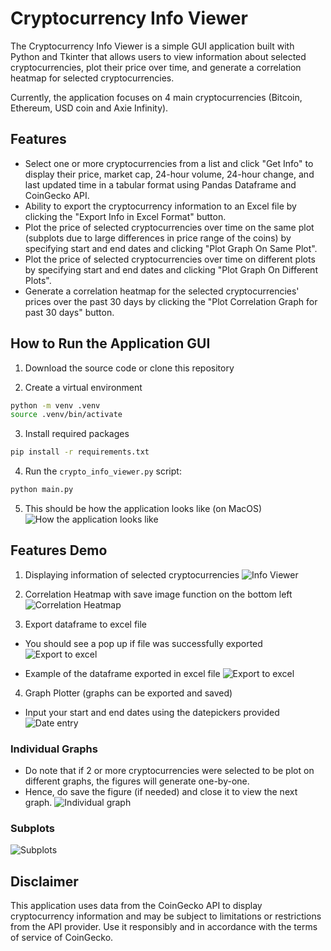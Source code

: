 # Cryptocurrency Info Viewer

The Cryptocurrency Info Viewer is a simple GUI application built with Python and Tkinter that allows users to view information about selected cryptocurrencies, plot their price over time, and generate a correlation heatmap for selected cryptocurrencies.

Currently, the application focuses on 4 main cryptocurrencies (Bitcoin, Ethereum, USD coin and Axie Infinity).

## Features

- Select one or more cryptocurrencies from a list and click "Get Info" to display their price, market cap, 24-hour volume, 24-hour change, and last updated time in a tabular format using Pandas Dataframe and CoinGecko API.
- Ability to export the cryptocurrency information to an Excel file by clicking the "Export Info in Excel Format" button.
- Plot the price of selected cryptocurrencies over time on the same plot (subplots due to large differences in price range of the coins) by specifying start and end dates and clicking "Plot Graph On Same Plot".
- Plot the price of selected cryptocurrencies over time on different plots by specifying start and end dates and clicking "Plot Graph On Different Plots".
- Generate a correlation heatmap for the selected cryptocurrencies' prices over the past 30 days by clicking the "Plot Correlation Graph for past 30 days" button.

## How to Run the Application GUI

1. Download the source code or clone this repository

2. Create a virtual environment

```bash
python -m venv .venv
source .venv/bin/activate
```

3. Install required packages

```bash
pip install -r requirements.txt
```

4. Run the `crypto_info_viewer.py` script:

```bash
python main.py
```

5. This should be how the application looks like (on MacOS)
![How the application looks like](images/GUI.png )

## Features Demo

1. Displaying information of selected cryptocurrencies
![Info Viewer](images/info.png)

2. Correlation Heatmap with save image function on the bottom left
![Correlation Heatmap](images/corr_graph.png)

3. Export dataframe to excel file
* You should see a pop up if file was successfully exported
![Export to excel](images/excel_popup.png)

* Example of the dataframe exported in excel file
![Export to excel](images/excel_file_eg.png)

4. Graph Plotter (graphs can be exported and saved)

* Input your start and end dates using the datepickers provided
![Date entry](images/date_entry.png)

### Individual Graphs
* Do note that if 2 or more cryptocurrencies were selected to be plot on different graphs, the figures will generate one-by-one.
* Hence, do save the figure (if needed) and close it to view the next graph.
![Individual graph](images/individual_graph.png)

### Subplots 
![Subplots](images/subplots.png)

## Disclaimer
This application uses data from the CoinGecko API to display cryptocurrency information and may be subject to limitations or restrictions from the API provider. Use it responsibly and in accordance with the terms of service of CoinGecko.